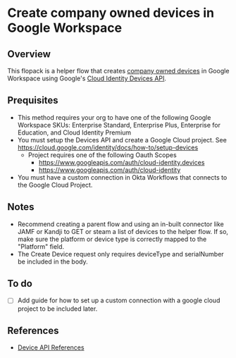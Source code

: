 # Create company owned devices in Google Workspace

## Overview

This flopack is a helper flow that creates [company owned devices](https://support.google.com/a/answer/7129612?hl=en) in Google Workspace using Google's [Cloud Identity Devices API](https://cloud.google.com/identity/docs/concepts/overview-devices).

## Prequisites
- This method requires your org to have one of the following Google Workspace SKUs: Enterprise Standard, Enterprise Plus, Enterprise for Education, and Cloud Identity Premium
- You must setup the Devices API and create a Google Cloud project. See https://cloud.google.com/identity/docs/how-to/setup-devices
  - Project requires one of the following Oauth Scopes
    - https://www.googleapis.com/auth/cloud-identity.devices
    - https://www.googleapis.com/auth/cloud-identity
- You must have a custom connection in Okta Workflows that connects to the Google Cloud Project. 

## Notes
- Recommend creating a parent flow and using an in-built connector like JAMF or Kandji to GET or steam a list of devices to the helper flow. If so, make sure the platform or device type is correctly mapped to the "Platform" field.
- The Create Device request only requires deviceType and serialNumber be included in the body. 
  
## To do
- [ ] Add guide for how to set up a custom connection with a google cloud project to be included later.

## References
- [Device API References](https://cloud.google.com/identity/docs/reference/rest#rest-resource:-v1.devices)
